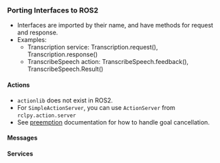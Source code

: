 ### Porting Interfaces to ROS2

- Interfaces are imported by their name, and have methods for request and response. 
- Examples:
  - Transcription service: Transcription.request(), Transcription.response()
  - TranscribeSpeech action: TranscribeSpeech.feedback(), TranscribeSpeech.Result()

#### Actions
- `actionlib` does not exist in ROS2.
- For `SimpleActionServer`, you can use `ActionServer` from `rclpy.action.server`
- See [preemption](PREEMPTION.md) documentation for how to handle goal cancellation.

#### Messages


#### Services